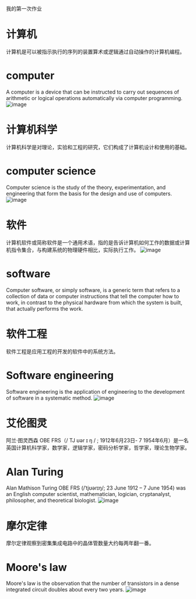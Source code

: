 我的第一次作业
# 计算机
计算机是可以被指示执行的序列的装置算术或逻辑通过自动操作的计算机编程。
# computer
A computer is a device that can be instructed to carry out sequences of arithmetic or logical operations automatically via computer programming.
![image](https://upload.wikimedia.org/wikipedia/commons/thumb/f/fb/2010-01-26-technikkrempel-by-RalfR-05.jpg/1920px-2010-01-26-technikkrempel-by-RalfR-05.jpg)
# 计算机科学
计算机科学是对理论，实验和工程的研究，它们构成了计算机设计和使用的基础。
# computer science
Computer science is the study of the theory, experimentation, and engineering that form the basis for the design and use of computers.
![image](https://en.wikipedia.org/wiki/Human%E2%80%93computer_interaction)
# 软件
计算机软件或简称软件是一个通用术语，指的是告诉计算机如何工作的数据或计算机指令集合，与构建系统的物理硬件相比，实际执行工作。
![image](https://en.wikipedia.org/wiki/File:Operating_system_placement_(software).svg)
# software
Computer software, or simply software, is a generic term that refers to a collection of data or computer instructions that tell the computer how to work, in contrast to the physical hardware from which the system is built, that actually performs the work. 
# 软件工程
软件工程是应用工程的开发的软件中的系统方法。
# Software engineering
Software engineering is the application of engineering to the development of software in a systematic method.
![image](https://upload.wikimedia.org/wikipedia/commons/thumb/c/c2/Process_and_data_modeling.jpg/350px-Process_and_data_modeling.jpg)
# 艾伦图灵
阿兰·图灵西森 OBE FRS（/ TJ ʊər ɪ ŋ / ; 1912年6月23日- 7 1954年6月）是一名英国计算机科学家，数学家，逻辑学家，密码分析学家，哲学家，理论生物学家。
# Alan Turing
Alan Mathison Turing OBE FRS (/ˈtjʊərɪŋ/; 23 June 1912 – 7 June 1954) was an English computer scientist, mathematician, logician, cryptanalyst, philosopher, and theoretical biologist.
![image](https://en.wikipedia.org/wiki/File:Alan_Turing_Aged_16.jpg)
# 摩尔定律
摩尔定律观察到密集集成电路中的晶体管数量大约每两年翻一番。
# Moore's law
Moore's law is the observation that the number of transistors in a dense integrated circuit doubles about every two years. 
![image](https://upload.wikimedia.org/wikipedia/commons/thumb/9/9d/Moore%27s_Law_Transistor_Count_1971-2016.png/440px-Moore%27s_Law_Transistor_Count_1971-2016.png)